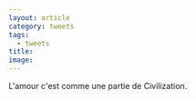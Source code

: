 ```yaml
---
layout: article
category: tweets
tags:
  - tweets
title: 
image:
---
```


L'amour c'est comme une partie de Civilization.